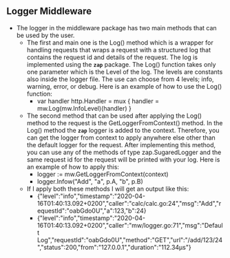 ## **Logger Middleware**

- The logger in the middleware package has two main methods that can be used by the user.
    - The first and main one is the Log() method which is a wrapper for handling requests that wraps a request with a structured log that contains the request id and details of the request. 
    The log is implemented using the **`zap`** package. 
    The Log() function takes only one parameter which is the Level of the log. 
    The levels are constants also inside the logger file. The use can choose from 4 levels; info, warning, error, or debug.
    Here is an example of how to use the Log() function:
        - var handler http.Handler = mux { handler = mw.Log(mw.InfoLevel)(handler) }
    - The second method that can be used after applying the Log() method to the request is the GetLoggerFromContext() method.
    In the Log() method the **`zap`** logger is added to the context.
    Therefore, you can get the logger from context to apply anywhere else other than the default logger for the request. 
    After implementing this method, you can use any of the methods of type zap.SugaredLogger and the same request id for the request will be printed with your log.
    Here is an example of how to apply this:
        - 	logger := mw.GetLoggerFromContext(context)
        -   logger.Infow("Add", "a", p.A, "b", p.B)  
     - If I apply both these methods I will get an output like this:
        - {"level":"info","timestamp":"2020-04-16T01:40:13.092+0200","caller":"calc/calc.go:24","msg":"Add","requestId":"oabGdo0U","a":123,"b":24}
        - {"level":"info","timestamp":"2020-04-16T01:40:13.092+0200","caller":"mw/logger.go:71","msg":"Default Log","requestId":"oabGdo0U","method":"GET","url":"/add/123/24","status":200,"from":"127.0.0.1","duration":"112.34µs"}
